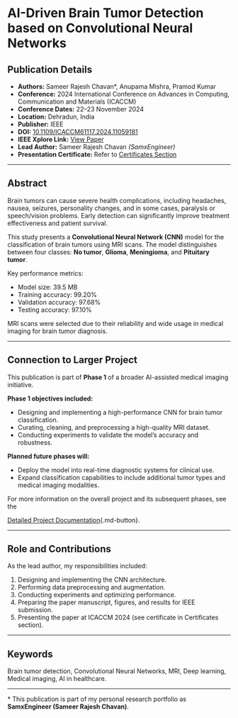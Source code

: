 # AI-Driven Brain Tumor Detection based on Convolutional Neural Networks

## Publication Details

- **Authors:** Sameer Rajesh Chavan*, Anupama Mishra, Pramod Kumar  
- **Conference:** 2024 International Conference on Advances in Computing, Communication and Materials (ICACCM)  
- **Conference Dates:** 22–23 November 2024  
- **Location:** Dehradun, India  
- **Publisher:** IEEE  
- **DOI:** [10.1109/ICACCM61117.2024.11059181](https://doi.org/10.1109/ICACCM61117.2024.11059181)  
- **IEEE Xplore Link:** [View Paper](https://ieeexplore.ieee.org/document/11059181)  
- **Lead Author:** Sameer Rajesh Chavan *(SamxEngineer)*  
- **Presentation Certificate:** Refer to [Certificates Section](/Certifications/00001_ieee_icaccm2024/)  

---

## Abstract

Brain tumors can cause severe health complications, including headaches, nausea, seizures, personality changes, and in some cases, paralysis or speech/vision problems. Early detection can significantly improve treatment effectiveness and patient survival.

This study presents a **Convolutional Neural Network (CNN)** model for the classification of brain tumors using MRI scans. The model distinguishes between four classes: **No tumor**, **Glioma**, **Meningioma**, and **Pituitary tumor**.

Key performance metrics:

- Model size: 39.5 MB  
- Training accuracy: 99.20%  
- Validation accuracy: 97.68%  
- Testing accuracy: 97.10%  

MRI scans were selected due to their reliability and wide usage in medical imaging for brain tumor diagnosis.

---

## Connection to Larger Project

This publication is part of **Phase 1** of a broader AI-assisted medical imaging initiative.  

**Phase 1 objectives included:**

- Designing and implementing a high-performance CNN for brain tumor classification.
- Curating, cleaning, and preprocessing a high-quality MRI dataset.
- Conducting experiments to validate the model’s accuracy and robustness.

**Planned future phases will:**

- Deploy the model into real-time diagnostic systems for clinical use.
- Expand classification capabilities to include additional tumor types and medical imaging modalities.

For more information on the overall project and its subsequent phases, see the

[Detailed Project Documentation](/Projects/BrainTumor_AI/){.md-button}.

---

## Role and Contributions

As the lead author, my responsibilities included:

1. Designing and implementing the CNN architecture.
2. Performing data preprocessing and augmentation.
3. Conducting experiments and optimizing performance.
4. Preparing the paper manuscript, figures, and results for IEEE submission.
5. Presenting the paper at ICACCM 2024 (see certificate in Certificates section).

---

## Keywords

Brain tumor detection, Convolutional Neural Networks, MRI, Deep learning, Medical imaging, AI in healthcare.

---

\* This publication is part of my personal research portfolio as **SamxEngineer (Sameer Rajesh Chavan)**.
